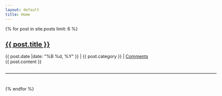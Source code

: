 ```yaml
---
layout: default
title: Home
---
```

<div id="article">
{% for post in site.posts limit: 6 %}
<h2 class="title"><a href="{{ post.url }}">{{ post.title }}</a></h2>
<div id="post-date">{{ post.date |date: "%B %d, %Y" }} | {{  post.category  }} | <a href="{{ post.url }}/#disqus_thread" data-disqus-identifier="{{ post.id }}">Comments</a></div>
{{ post.content }}
<hr style="
			border-width: 0px; 
			border-top: 1px solid #BDBDBD; 
			margin-top: 28px;
			margin-bottom: 40px; 
			width: 670px;
			margin-right: 20px;
			text-align: left; ">
{% endfor %}
</div>


